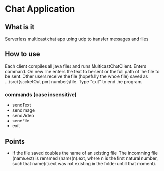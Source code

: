 # Chat Application

## What is it
Serverless multicast chat app using udp to transfer messages and files

## How to use
Each client compiles all java files and runs MulticastChatClient. Enters command. On new line enters the text to be sent or the full path of the file to be sent. Other users receive the file (hopefully the whole file) saved as .../src/{socketOut port number}/file. Type "exit" to end the program.

### commands (case insensitive)
 - sendText
 - sendImage
 - sendVideo
 - sendFile
 - exit

## Points
 - If the file saved doubles the name of an existing file. The incomming file (name.ext) is renamed (name(n).ext, where n is the first natural number, such that name(n).ext was not existing in the folder untill that moment).